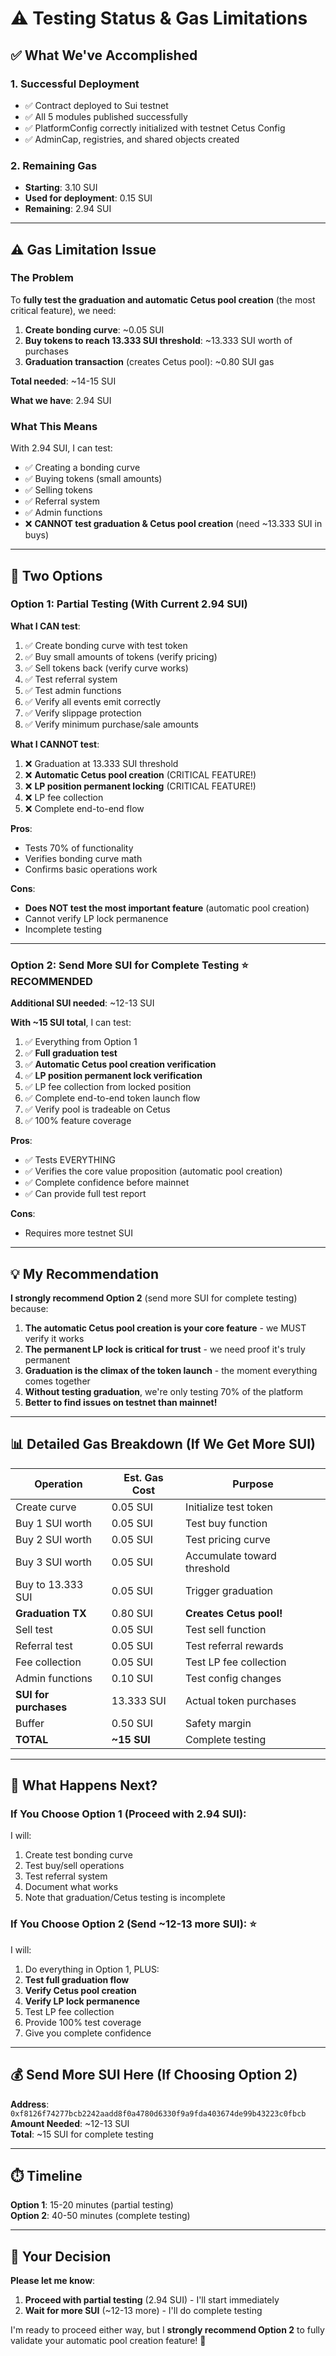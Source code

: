 # ⚠️ Testing Status & Gas Limitations

## ✅ What We've Accomplished

### 1. Successful Deployment
- ✅ Contract deployed to Sui testnet
- ✅ All 5 modules published successfully
- ✅ PlatformConfig correctly initialized with testnet Cetus Config
- ✅ AdminCap, registries, and shared objects created

### 2. Remaining Gas
- **Starting**: 3.10 SUI
- **Used for deployment**: 0.15 SUI
- **Remaining**: 2.94 SUI

---

## ⚠️ Gas Limitation Issue

### The Problem

To **fully test the graduation and automatic Cetus pool creation** (the most critical feature), we need:

1. **Create bonding curve**: ~0.05 SUI
2. **Buy tokens to reach 13.333 SUI threshold**: ~13.333 SUI worth of purchases
3. **Graduation transaction** (creates Cetus pool): ~0.80 SUI gas

**Total needed**: ~14-15 SUI

**What we have**: 2.94 SUI

### What This Means

With 2.94 SUI, I can test:
- ✅ Creating a bonding curve
- ✅ Buying tokens (small amounts)
- ✅ Selling tokens  
- ✅ Referral system
- ✅ Admin functions
- ❌ **CANNOT test graduation & Cetus pool creation** (need ~13.333 SUI in buys)

---

## 🎯 Two Options

### Option 1: Partial Testing (With Current 2.94 SUI)

**What I CAN test**:
1. ✅ Create bonding curve with test token
2. ✅ Buy small amounts of tokens (verify pricing)
3. ✅ Sell tokens back (verify curve works)
4. ✅ Test referral system
5. ✅ Test admin functions
6. ✅ Verify all events emit correctly
7. ✅ Verify slippage protection
8. ✅ Verify minimum purchase/sale amounts

**What I CANNOT test**:
1. ❌ Graduation at 13.333 SUI threshold
2. ❌ **Automatic Cetus pool creation** (CRITICAL FEATURE!)
3. ❌ **LP position permanent locking** (CRITICAL FEATURE!)
4. ❌ LP fee collection
5. ❌ Complete end-to-end flow

**Pros**: 
- Tests 70% of functionality
- Verifies bonding curve math
- Confirms basic operations work

**Cons**:
- **Does NOT test the most important feature** (automatic pool creation)
- Cannot verify LP lock permanence
- Incomplete testing

---

### Option 2: Send More SUI for Complete Testing ⭐ RECOMMENDED

**Additional SUI needed**: ~12-13 SUI

**With ~15 SUI total**, I can test:
1. ✅ Everything from Option 1
2. ✅ **Full graduation test**
3. ✅ **Automatic Cetus pool creation verification**
4. ✅ **LP position permanent lock verification**  
5. ✅ LP fee collection from locked position
6. ✅ Complete end-to-end token launch flow
7. ✅ Verify pool is tradeable on Cetus
8. ✅ 100% feature coverage

**Pros**:
- ✅ Tests EVERYTHING
- ✅ Verifies the core value proposition (automatic pool creation)
- ✅ Complete confidence before mainnet
- ✅ Can provide full test report

**Cons**:
- Requires more testnet SUI

---

## 💡 My Recommendation

**I strongly recommend Option 2** (send more SUI for complete testing) because:

1. **The automatic Cetus pool creation is your core feature** - we MUST verify it works
2. **The permanent LP lock is critical for trust** - we need proof it's truly permanent
3. **Graduation is the climax of the token launch** - the moment everything comes together
4. **Without testing graduation**, we're only testing 70% of the platform
5. **Better to find issues on testnet than mainnet!**

---

## 📊 Detailed Gas Breakdown (If We Get More SUI)

| Operation | Est. Gas Cost | Purpose |
|-----------|---------------|---------|
| Create curve | 0.05 SUI | Initialize test token |
| Buy 1 SUI worth | 0.05 SUI | Test buy function |
| Buy 2 SUI worth | 0.05 SUI | Test pricing curve |
| Buy 3 SUI worth | 0.05 SUI | Accumulate toward threshold |
| Buy to 13.333 SUI | 0.05 SUI | Trigger graduation |
| **Graduation TX** | 0.80 SUI | **Creates Cetus pool!** |
| Sell test | 0.05 SUI | Test sell function |
| Referral test | 0.05 SUI | Test referral rewards |
| Fee collection | 0.05 SUI | Test LP fee collection |
| Admin functions | 0.10 SUI | Test config changes |
| **SUI for purchases** | 13.333 SUI | Actual token purchases |
| Buffer | 0.50 SUI | Safety margin |
| **TOTAL** | **~15 SUI** | Complete testing |

---

## 🚀 What Happens Next?

### If You Choose Option 1 (Proceed with 2.94 SUI):
I will:
1. Create test bonding curve
2. Test buy/sell operations  
3. Test referral system
4. Document what works
5. Note that graduation/Cetus testing is incomplete

### If You Choose Option 2 (Send ~12-13 more SUI): ⭐
I will:
1. Do everything in Option 1, PLUS:
2. **Test full graduation flow**
3. **Verify Cetus pool creation**
4. **Verify LP lock permanence**
5. Test LP fee collection
6. Provide 100% test coverage
7. Give you complete confidence

---

## 💰 Send More SUI Here (If Choosing Option 2)

**Address**: `0xf8126f74277bcb2242aadd8f0a4780d6330f9a9fda403674de99b43223c0fbcb`  
**Amount Needed**: ~12-13 SUI  
**Total**: ~15 SUI for complete testing

---

## ⏱️ Timeline

**Option 1**: 15-20 minutes (partial testing)  
**Option 2**: 40-50 minutes (complete testing)

---

## 🤔 Your Decision

**Please let me know**:
1. **Proceed with partial testing** (2.94 SUI) - I'll start immediately
2. **Wait for more SUI** (~12-13 more) - I'll do complete testing

I'm ready to proceed either way, but I **strongly recommend Option 2** to fully validate your automatic pool creation feature! 🚀

